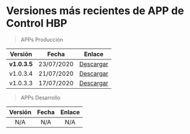 # Versiones más recientes de APP de Control HBP

> APPs Producción

| Versión | Fecha | Enlace |
| :----: | :----: | :----: |
| **v1.0.3.5** | 23/07/2020 |  [Descargar](stable-apks-demo/dev/hbp-beta.1.0.3.5.apk) |
| v1.0.3.4| 21/07/2020 |  [Descargar](stable-apks-demo/dev/hbp-beta.1.0.3.4.apk) |
| v1.0.3.3 | 17/07/2020 |  [Descargar](stable-apks-demo/dev/hbp-beta.1.0.3.3.apk) |


> APPs Desarrollo

| Versión | Fecha | Enlace |
| :----: | :----: | :----: |
| N/A | N/A | N/A |
